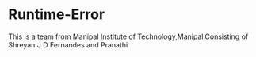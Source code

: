 # Runtime-Error
This is a team from Manipal Institute of Technology,Manipal.Consisting of Shreyan J D Fernandes and Pranathi
